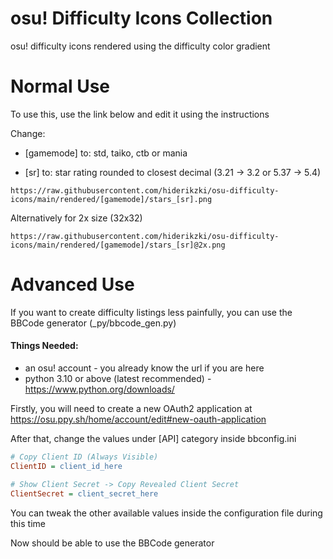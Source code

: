 # osu! Difficulty Icons Collection
osu! difficulty icons rendered using the difficulty color gradient

# Normal Use
To use this, use the link below and edit it using the instructions

Change:

* [gamemode] to: std, taiko, ctb or mania
  
* [sr] to: star rating rounded to closest decimal (3.21 -> 3.2 or 5.37 -> 5.4)

```
https://raw.githubusercontent.com/hiderikzki/osu-difficulty-icons/main/rendered/[gamemode]/stars_[sr].png
```

Alternatively for 2x size (32x32)

```
https://raw.githubusercontent.com/hiderikzki/osu-difficulty-icons/main/rendered/[gamemode]/stars_[sr]@2x.png
```

# Advanced Use
If you want to create difficulty listings less painfully, you can use the BBCode generator (_py/bbcode_gen.py)

#### Things Needed:
* an osu! account - you already know the url if you are here
* python 3.10 or above (latest recommended) - https://www.python.org/downloads/

Firstly, you will need to create a new OAuth2 application at https://osu.ppy.sh/home/account/edit#new-oauth-application

After that, change the values under [API] category inside bbconfig.ini

```ini
# Copy Client ID (Always Visible)
ClientID = client_id_here

# Show Client Secret -> Copy Revealed Client Secret
ClientSecret = client_secret_here
```

You can tweak the other available values inside the configuration file during this time

Now should be able to use the BBCode generator
